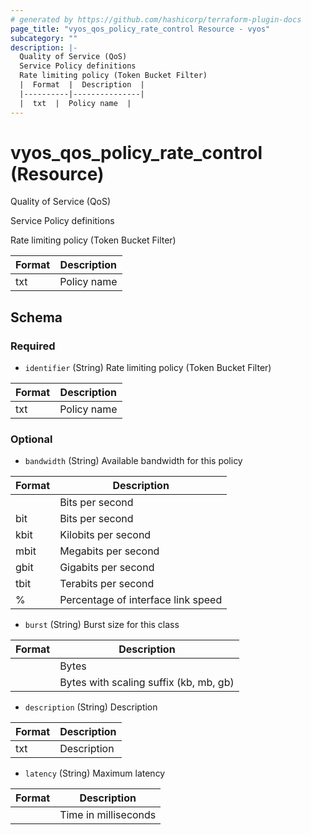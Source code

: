 ```yaml
---
# generated by https://github.com/hashicorp/terraform-plugin-docs
page_title: "vyos_qos_policy_rate_control Resource - vyos"
subcategory: ""
description: |-
  Quality of Service (QoS)
  Service Policy definitions
  Rate limiting policy (Token Bucket Filter)
  |  Format  |  Description  |
  |----------|---------------|
  |  txt  |  Policy name  |
---
```


# vyos_qos_policy_rate_control (Resource)

Quality of Service (QoS)

Service Policy definitions

Rate limiting policy (Token Bucket Filter)

|  Format  |  Description  |
|----------|---------------|
|  txt  |  Policy name  |



<!-- schema generated by tfplugindocs -->
## Schema

### Required

- `identifier` (String) Rate limiting policy (Token Bucket Filter)

|  Format  |  Description  |
|----------|---------------|
|  txt  |  Policy name  |

### Optional

- `bandwidth` (String) Available bandwidth for this policy

|  Format  |  Description  |
|----------|---------------|
|  <number>  |  Bits per second  |
|  <number>bit  |  Bits per second  |
|  <number>kbit  |  Kilobits per second  |
|  <number>mbit  |  Megabits per second  |
|  <number>gbit  |  Gigabits per second  |
|  <number>tbit  |  Terabits per second  |
|  <number>%  |  Percentage of interface link speed  |
- `burst` (String) Burst size for this class

|  Format  |  Description  |
|----------|---------------|
|  <number>  |  Bytes  |
|  <number><suffix>  |  Bytes with scaling suffix (kb, mb, gb)  |
- `description` (String) Description

|  Format  |  Description  |
|----------|---------------|
|  txt  |  Description  |
- `latency` (String) Maximum latency

|  Format  |  Description  |
|----------|---------------|
|  <number>  |  Time in milliseconds  |
